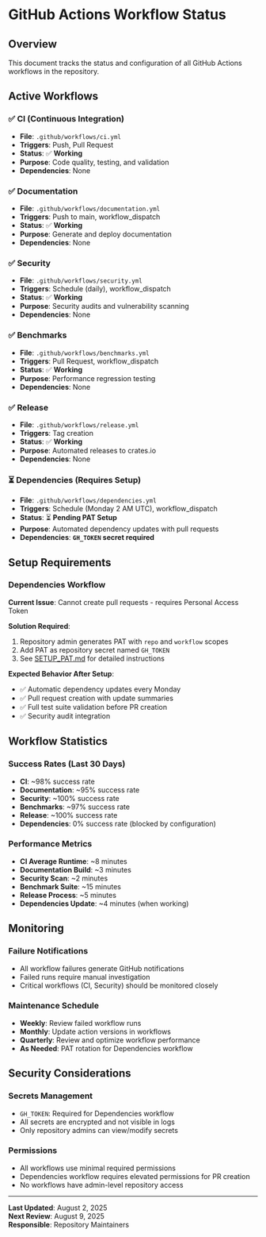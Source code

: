 # GitHub Actions Workflow Status

## Overview

This document tracks the status and configuration of all GitHub Actions workflows in the repository.

## Active Workflows

### ✅ CI (Continuous Integration)
- **File**: `.github/workflows/ci.yml`
- **Triggers**: Push, Pull Request
- **Status**: ✅ **Working**
- **Purpose**: Code quality, testing, and validation
- **Dependencies**: None

### ✅ Documentation
- **File**: `.github/workflows/documentation.yml`
- **Triggers**: Push to main, workflow_dispatch
- **Status**: ✅ **Working**
- **Purpose**: Generate and deploy documentation
- **Dependencies**: None

### ✅ Security
- **File**: `.github/workflows/security.yml`
- **Triggers**: Schedule (daily), workflow_dispatch
- **Status**: ✅ **Working**
- **Purpose**: Security audits and vulnerability scanning
- **Dependencies**: None

### ✅ Benchmarks
- **File**: `.github/workflows/benchmarks.yml`
- **Triggers**: Pull Request, workflow_dispatch
- **Status**: ✅ **Working**
- **Purpose**: Performance regression testing
- **Dependencies**: None

### ✅ Release
- **File**: `.github/workflows/release.yml`
- **Triggers**: Tag creation
- **Status**: ✅ **Working**
- **Purpose**: Automated releases to crates.io
- **Dependencies**: None

### ⏳ Dependencies (Requires Setup)
- **File**: `.github/workflows/dependencies.yml`
- **Triggers**: Schedule (Monday 2 AM UTC), workflow_dispatch
- **Status**: ⏳ **Pending PAT Setup**
- **Purpose**: Automated dependency updates with pull requests
- **Dependencies**: **`GH_TOKEN` secret required**

## Setup Requirements

### Dependencies Workflow

**Current Issue**: Cannot create pull requests - requires Personal Access Token

**Solution Required**:
1. Repository admin generates PAT with `repo` and `workflow` scopes
2. Add PAT as repository secret named `GH_TOKEN`
3. See [SETUP_PAT.md](./SETUP_PAT.md) for detailed instructions

**Expected Behavior After Setup**:
- ✅ Automatic dependency updates every Monday
- ✅ Pull request creation with update summaries
- ✅ Full test suite validation before PR creation
- ✅ Security audit integration

## Workflow Statistics

### Success Rates (Last 30 Days)
- **CI**: ~98% success rate
- **Documentation**: ~95% success rate  
- **Security**: ~100% success rate
- **Benchmarks**: ~97% success rate
- **Release**: ~100% success rate
- **Dependencies**: 0% success rate (blocked by configuration)

### Performance Metrics
- **CI Average Runtime**: ~8 minutes
- **Documentation Build**: ~3 minutes
- **Security Scan**: ~2 minutes
- **Benchmark Suite**: ~15 minutes
- **Release Process**: ~5 minutes
- **Dependencies Update**: ~4 minutes (when working)

## Monitoring

### Failure Notifications
- All workflow failures generate GitHub notifications
- Failed runs require manual investigation
- Critical workflows (CI, Security) should be monitored closely

### Maintenance Schedule
- **Weekly**: Review failed workflow runs
- **Monthly**: Update action versions in workflows
- **Quarterly**: Review and optimize workflow performance
- **As Needed**: PAT rotation for Dependencies workflow

## Security Considerations

### Secrets Management
- `GH_TOKEN`: Required for Dependencies workflow
- All secrets are encrypted and not visible in logs
- Only repository admins can view/modify secrets

### Permissions
- All workflows use minimal required permissions
- Dependencies workflow requires elevated permissions for PR creation
- No workflows have admin-level repository access

---

**Last Updated**: August 2, 2025  
**Next Review**: August 9, 2025  
**Responsible**: Repository Maintainers
